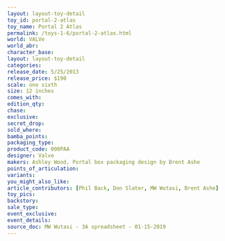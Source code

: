 ```yaml
---
layout: layout-toy-detail 
toy_id: portal-2-atlas
toy_name: Portal 2 Atlas
permalink: /toys-1-6/portal-2-atlas.html
world: VALVe
world_abr: 
character_base: 
layout: layout-toy-detail
categories: 
release_date: 5/25/2013
release_price: $190 
scale: one sixth
size: 12 inches
comes_with: 
edition_qty: 
chase: 
exclusive: 
secret_drop: 
sold_where: 
bamba_points: 
packaging_type: 
product_code: 000PAA
designer: Valve
makers: Ashley Wood, Portal box packaging design by Brent Ashe
points_of_articulation: 
variants: 
you_might_also_like: 
article_contributors: [Phil Back, Don Slater, MW Wutasi, Brent Ashe]
toy_pics: 
backstory: 
sale_type: 
event_exclusive: 
event_details: 
source_doc: MW Wutasi - 3A spreadsheet - 01-15-2019
---
```

